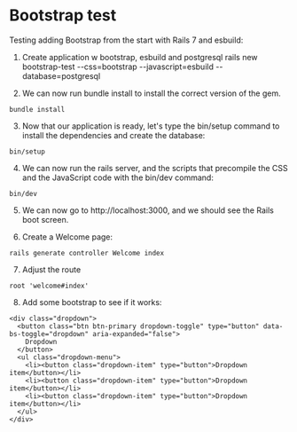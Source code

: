 # Bootstrap test

Testing adding Bootstrap from the start with Rails 7 and esbuild:

1. Create application w bootstrap, esbuild and postgresql
rails new bootstrap-test --css=bootstrap --javascript=esbuild --database=postgresql

2. We can now run bundle install to install the correct version of the gem.
```
bundle install
```

3. Now that our application is ready, let's type the bin/setup command to install the dependencies and create the database:
```
bin/setup
```

4. We can now run the rails server, and the scripts that precompile the CSS and the JavaScript code with the bin/dev command:
```
bin/dev
```

5. We can now go to http://localhost:3000, and we should see the Rails boot screen.

6. Create a Welcome page:
```
rails generate controller Welcome index

```

7.  Adjust the route
```
root 'welcome#index'
```

8. Add some bootstrap to see if it works:
```
<div class="dropdown">
  <button class="btn btn-primary dropdown-toggle" type="button" data-bs-toggle="dropdown" aria-expanded="false">
    Dropdown
  </button>
  <ul class="dropdown-menu">
    <li><button class="dropdown-item" type="button">Dropdown item</button></li>
    <li><button class="dropdown-item" type="button">Dropdown item</button></li>
    <li><button class="dropdown-item" type="button">Dropdown item</button></li>
  </ul>
</div>
```
